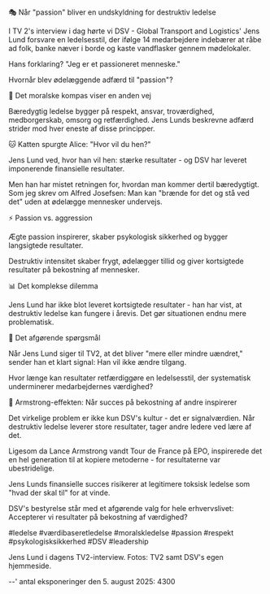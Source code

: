 🎭 Når "passion" bliver en undskyldning for destruktiv ledelse

I TV 2's interview i dag hørte vi DSV - Global Transport and Logistics' Jens Lund forsvare en ledelsesstil, der ifølge 14 medarbejdere indebærer at råbe ad folk, banke næver i borde og kaste vandflasker gennem mødelokaler.

Hans forklaring? "Jeg er et passioneret menneske."

Hvornår blev ødelæggende adfærd til "passion"?

🧭 Det moralske kompas viser en anden vej

Bæredygtig ledelse bygger på respekt, ansvar, troværdighed, medborgerskab, omsorg og retfærdighed. Jens Lunds beskrevne adfærd strider mod hver eneste af disse principper.

🐱 Katten spurgte Alice: "Hvor vil du hen?"

Jens Lund ved, hvor han vil hen: stærke resultater - og DSV har leveret imponerende finansielle resultater.

Men han har mistet retningen for, hvordan man kommer dertil bæredygtigt. Som jeg skrev om Alfred Josefsen: Man kan "brænde for det og stå ved det" uden at ødelægge mennesker undervejs.

⚡ Passion vs. aggression

Ægte passion inspirerer, skaber psykologisk sikkerhed og bygger langsigtede resultater.

Destruktiv intensitet skaber frygt, ødelægger tillid og giver kortsigtede resultater på bekostning af mennesker.

📊 Det komplekse dilemma

Jens Lund har ikke blot leveret kortsigtede resultater - han har vist, at destruktiv ledelse kan fungere i årevis. Det gør situationen endnu mere problematisk.

🤔 Det afgørende spørgsmål

Når Jens Lund siger til TV2, at det bliver "mere eller mindre uændret," sender han et klart signal: Han vil ikke ændre tilgang.

Hvor længe kan resultater retfærdiggøre en ledelsesstil, der systematisk underminerer medarbejdernes værdighed?

🚴 Armstrong-effekten: Når succes på bekostning af andre inspirerer

Det virkelige problem er ikke kun DSV's kultur - det er signalværdien. Når destruktiv ledelse leverer store resultater, tager andre ledere ved lære af det.

Ligesom da Lance Armstrong vandt Tour de France på EPO, inspirerede det en hel generation til at kopiere metoderne - for resultaterne var ubestridelige.

Jens Lunds finansielle succes risikerer at legitimere toksisk ledelse som "hvad der skal til" for at vinde.

DSV's bestyrelse står med et afgørende valg for hele erhvervslivet: Accepterer vi resultater på bekostning af værdighed?

#ledelse #værdibaseretledelse #moralskledelse #passion #respekt #psykologisksikkerhed #DSV #leadership

Jens Lund i dagens TV2-interview. Fotos: TV2 samt DSV's egen hjemmeside.

--'
antal eksponeringer den 5. august 2025: 4300